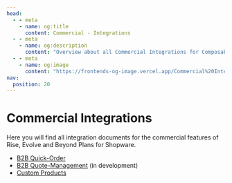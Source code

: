 ```yaml
---
head:
  - - meta
    - name: og:title
      content: Commercial - Integrations
  - - meta
    - name: og:description
      content: "Overview about all Commercial Integrations for Composable Frontends."
  - - meta
    - name: og:image
      content: "https://frontends-og-image.vercel.app/Commercial%20Integrations.png?fontSize=120px"
nav:
  position: 20
---
```


# Commercial Integrations

Here you will find all integration documents for the commercial features of Rise, Evolve and Beyond Plans for Shopware.

- [B2B Quick-Order](b2b-quick-order)
- [B2B Quote-Management](b2b-quote-management) (in development)
- [Custom Products](custom-products)
